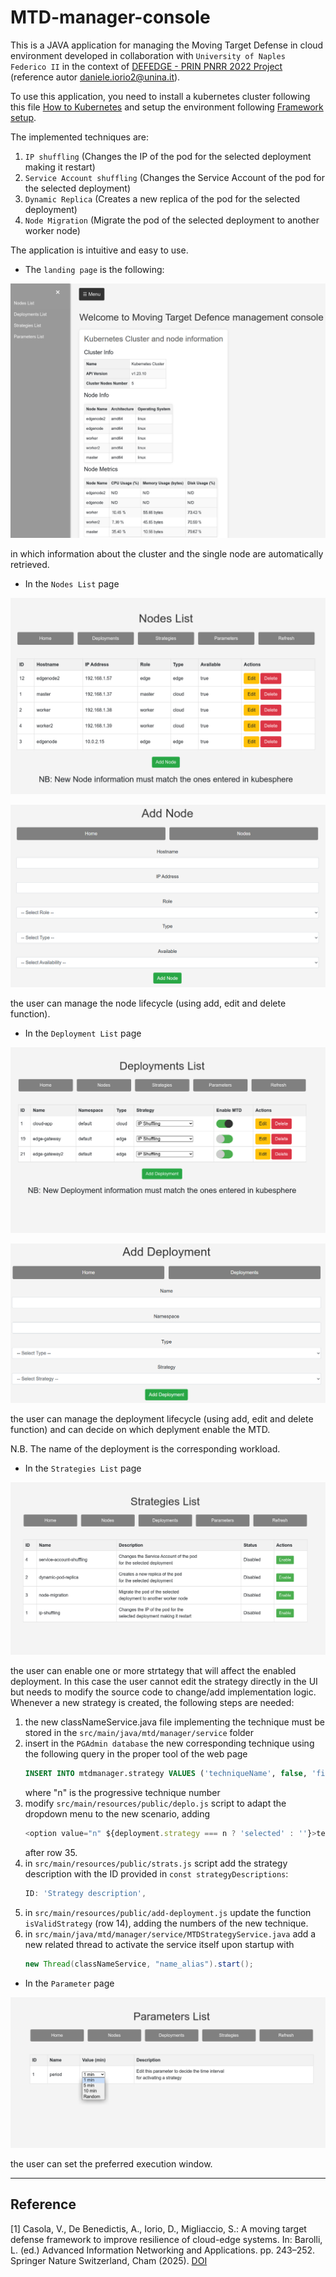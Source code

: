 # MTD-manager-console
This is a JAVA application for managing the Moving Target Defense in cloud environment developed in collaboration with `University of Naples Federico II` in the context of [DEFEDGE - PRIN PNRR 2022 Project](https://github.com/DEFEDGE) (reference autor daniele.iorio2@unina.it).
 
To use this application, you need to install a kubernetes cluster following this file [How to Kubernetes](Setups/How_to_kubernetes.md) and setup the environment following [Framework setup](Setups/Framework_setup.md).

The implemented techniques are:
1. `IP shuffling` (Changes the IP of the pod for the selected deployment making it restart)
2. `Service Account shuffling` (Changes the Service Account of the pod for the selected deployment)
3. `Dynamic Replica` (Creates a new replica of the pod for the selected deployment)
4. `Node Migration` (Migrate the pod of the selected deployment to another worker node)

The application is intuitive and easy to use.
- The `landing page` is the following:

![Alt text](img/Home.png "Home page")

in which information about the cluster and the single node are automatically retrieved.

- In the `Nodes List` page

![Alt text](img/List-node.png "Nodes")

![Alt text](img/Add_node.png "Add Node Form")

the user can manage the node lifecycle (using add, edit and delete function).

- In the `Deployment List` page

![Alt text](img/List-deplo.png "Deployments")

![Alt text](img/Add_deplo.png "Add Deployment Form")

the user can manage the deployment lifecycle (using add, edit and delete function) and can decide on which deplyment enable the MTD.  

N.B. The name of the deployment is the corresponding workload. 


- In the `Strategies List` page

![Alt text](img/List-strat.png "Strategies")

the user can enable one or more strtategy that will affect the enabled deployment.
In this case the user cannot edit the strategy directly in the UI but needs to modify the source code to change/add implementation logic.
Whenever a new strategy is created, the following steps are needed:
1. the new classNameService.java file implementing the technique must be stored in the `src/main/java/mtd/manager/service` folder
2. insert in the `PGAdmin database` the new corresponding technique using the following query in the proper tool of the web page 
   ```sql
   INSERT INTO mtdmanager.strategy VALUES ('techniqueName', false, 'fixed', <n>);
   ```
   where "n" is the progressive technique number 
3. modify `src/main/resources/public/deplo.js` script to adapt the dropdown menu to the new scenario, adding
   ```js
   <option value="n" ${deployment.strategy === n ? 'selected' : ''}>techniqueName</option>
   ```
   after row 35.
4. in `src/main/resources/public/strats.js` script add the strategy description with the ID provided in `const strategyDescriptions`:
   ```js
   ID: 'Strategy description',
   ```
5. in `src/main/resources/public/add-deployment.js` update the function `isValidStrategy` (row 14), adding the numbers of the new technique.
6. in `src/main/java/mtd/manager/service/MTDStrategyService.java` add a new related thread to activate the service itself upon startup with
   ```java
   new Thread(classNameService, "name_alias").start();
   ```

- In the `Parameter` page

![Alt text](img/Param.png "Parameter")

the user can set the preferred execution window.

---
## Reference
[1] Casola, V., De Benedictis, A., Iorio, D., Migliaccio, S.: A moving target defense framework to improve resilience of cloud-edge systems. In: Barolli, L. (ed.) Advanced Information Networking and Applications. pp. 243–252. Springer Nature Switzerland, Cham (2025). [DOI](https://doi.org/10.1007/978-3-031-87778-0_24) 
